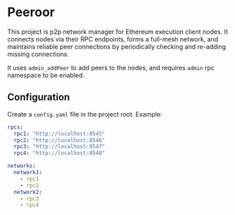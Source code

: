 # Peeroor

This project is p2p network manager for Ethereum execution client nodes. It connects nodes via their RPC endpoints, forms a full-mesh network, and maintains reliable peer connections by periodically checking and re-adding missing connections.

It uses `admin_addPeer` to add peers to the nodes, and requires `admin` rpc namespace to be enabled. 

## Configuration

Create a `config.yaml` file in the project root. Example:

```yaml
rpcs:
  rpc1: "http://localhost:8545"
  rpc2: "http://localhost:8546"
  rpc3: "http://localhost:8547"
  rpc4: "http://localhost:8548"

networks:
  network1:
    - rpc1
    - rpc2
  network2:
    - rpc3
    - rpc4
```